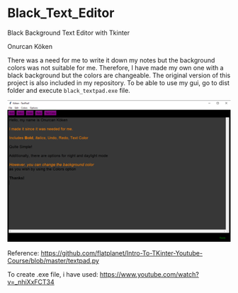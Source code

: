 # Black_Text_Editor
 Black Background Text Editor with Tkinter
  
Onurcan Köken

There was a need for me to write it down my notes but the background colors was not suitable for me. Therefore, I have made my own one with a black background but the colors are changeable. The original version of this project is also included in my repository. To be able to use my gui, go to dist folder and execute `black_textpad.exe` file.

![GUI](gui.PNG)

Reference: https://github.com/flatplanet/Intro-To-TKinter-Youtube-Course/blob/master/textpad.py

To create .exe file, i have used: https://www.youtube.com/watch?v=_nhiXxFCT34
